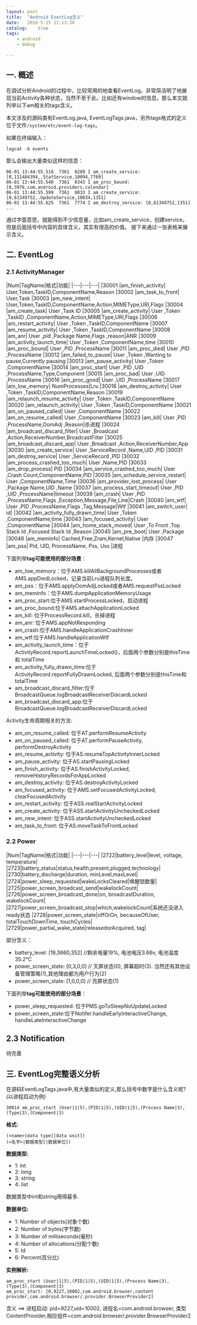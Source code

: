 ```yaml
---
layout: post
title:  "Android EventLog含义"
date:   2016-5-15 21:13:30
catalog:    true
tags:
    - android
    - debug

---
```


## 一. 概述

在调试分析Android的过程中，比较常用的地查看EventLog，非常简洁明了地展现当前Activity各种状态，当然不至于此，比如还有window的信息。那么本文就列举以下am相关的tags含义。

本文涉及的源码类有EventLog.java,  EventLogTags.java，另外tags格式的定义位于文件`/system/etc/event-log-tags`。

如果在终端输入：

    logcat -b events

那么会输出大量类似这样的信息：

    06-01 13:44:55.518  7361  8289 I am_create_service: [0,111484394,.StatService,10094,7769]
    06-01 13:44:55.540  7361  8343 I am_proc_bound: [0,3976,com.android.providers.calendar]
    06-01 13:44:55.599  7361  8033 I am_create_service: [0,61349752,.UpdateService,10034,1351]
    06-01 13:44:55.625  7361  7774 I am_destroy_service: [0,61349752,1351]
    ...

通过字面意思，就能得到不少信息量，比如am_create_service，创建service，但是后面括号中内容的具体含义，其实有很高的价值。
接下来通过一张表格来展示含义。

## 二. EventLog

### 2.1 ActivityManager

|Num|TagName|格式|功能|
|---|---|---|
|30001 |am_finish_activity| User,Token,TaskID,ComponentName,Reason
|30002 |am_task_to_front| User,Task
|30003 |am_new_intent| User,Token,TaskID,ComponentName,Action,MIMEType,URI,Flags
|30004 |am_create_task| User ,Task ID
|30005 |am_create_activity| User ,Token ,TaskID ,ComponentName,Action,MIMEType,URI,Flags
|30006 |am_restart_activity| User ,Token ,TaskID,ComponentName
|30007 |am_resume_activity| User ,Token ,TaskID,ComponentName
|30008 |am_anr| User ,pid ,Package Name,Flags ,reason|ANR
|30009 |am_activity_launch_time| User ,Token ,ComponentName,time
|30010 |am_proc_bound| User ,PID ,ProcessName
|30011 |am_proc_died| User ,PID ,ProcessName
|30012 |am_failed_to_pause| User ,Token ,Wanting to pause,Currently pausing
|30013 |am_pause_activity| User ,Token ,ComponentName
|30014 |am_proc_start| User ,PID ,UID ,ProcessName,Type,Component
|30015 |am_proc_bad| User ,UID ,ProcessName
|30016 |am_proc_good| User ,UID ,ProcessName
|30017 |am_low_memory| NumProcesses|Lru
|30018 |am_destroy_activity| User ,Token ,TaskID,ComponentName,Reason
|30019 |am_relaunch_resume_activity| User ,Token ,TaskID,ComponentName
|30020 |am_relaunch_activity| User ,Token ,TaskID,ComponentName
|30021 |am_on_paused_called| User ,ComponentName
|30022 |am_on_resume_called| User ,ComponentName
|30023 |am_kill| User ,PID ,ProcessName,OomAdj ,Reason|杀进程
|30024 |am_broadcast_discard_filter| User ,Broadcast ,Action,ReceiverNumber,BroadcastFilter
|30025 |am_broadcast_discard_app| User ,Broadcast ,Action,ReceiverNumber,App
|30030 |am_create_service| User ,ServiceRecord ,Name,UID ,PID
|30031 |am_destroy_service| User ,ServiceRecord ,PID
|30032 |am_process_crashed_too_much| User ,Name,PID
|30033 |am_drop_process| PID
|30034 |am_service_crashed_too_much| User ,Crash Count,ComponentName,PID
|30035 |am_schedule_service_restart| User ,ComponentName,Time
|30036 |am_provider_lost_process| User ,Package Name,UID ,Name
|30037 |am_process_start_timeout| User ,PID ,UID ,ProcessName|timeout
|30039 |am_crash| User ,PID ,ProcessName,Flags ,Exception,Message,File,Line|Crash
|30040 |am_wtf| User ,PID ,ProcessName,Flags ,Tag,Message|Wtf
|30041 |am_switch_user| id|
|30042 |am_activity_fully_drawn_time| User ,Token ,ComponentName,time
|30043 |am_focused_activity| User ,ComponentName
|30044 |am_home_stack_moved| User ,To Front ,Top Stack Id ,Focused Stack Id ,Reason
|30045 |am_pre_boot| User ,Package
|30046 |am_meminfo| Cached,Free,Zram,Kernel,Native |内存
|30047 |am_pss| Pid, UID, ProcessName, Pss, Uss |进程


下面列举**tag可能使用的部分场景**：

- am_low_memory：位于AMS.killAllBackgroundProcesses或者AMS.appDiedLocked，记录当前Lru进程队列长度。
- am_pss：位于AMS.applyOomAdjLocked或者AMS.requestPssLocked
- am_meminfo：位于AMS.dumpApplicationMemoryUsage
- am_proc_start:位于AMS.startProcessLocked，启动进程
- am_proc_bound:位于AMS.attachApplicationLocked
- am_kill: 位于ProcessRecord.kill，杀掉进程
- am_anr: 位于AMS.appNotResponding
- am_crash:位于AMS.handleApplicationCrashInner
- am_wtf:位于AMS.handleApplicationWtf
- am_activity_launch_time：位于ActivityRecord.reportLaunchTimeLocked()，后面两个参数分别是thisTime和 totalTime
- am_activity_fully_drawn_time:位于ActivityRecord.reportFullyDrawnLocked, 后面两个参数分别是thisTime和 totalTime
- am_broadcast_discard_filter:位于BroadcastQueue.logBroadcastReceiverDiscardLocked
- am_broadcast_discard_app:位于BroadcastQueue.logBroadcastReceiverDiscardLocked

Activity生命周期相关的方法:

- am_on_resume_called: 位于AT.performResumeActivity
- am_on_paused_called: 位于AT.performPauseActivity, performDestroyActivity
- am_resume_activity: 位于AS.resumeTopActivityInnerLocked
- am_pause_activity:  位于AS.startPausingLocked
- am_finish_activity: 位于AS.finishActivityLocked, removeHistoryRecordsForAppLocked
- am_destroy_activity: 位于AS.destroyActivityLocked
- am_focused_activity: 位于AMS.setFocusedActivityLocked, clearFocusedActivity
- am_restart_activity: 位于ASS.realStartActivityLocked
- am_create_activity: 位于ASS.startActivityUncheckedLocked
- am_new_intent:      位于ASS.startActivityUncheckedLocked
- am_task_to_front: 位于AS.moveTaskToFrontLocked

### 2.2 Power

|Num|TagName|格式|功能|
|---|---|---|
|2722|battery_level|level, voltage, temperature|
|2723|battery_status|status,health,present,plugged,technology|
|2730|battery_discharge|duration, minLevel,maxLevel|
|2724|power_sleep_requested|wakeLocksCleared|唤醒锁数量|
|2725|power_screen_broadcast_send|wakelockCount|
|2726|power_screen_broadcast_done|on, broadcastDuration, wakelockCount|
|2727|power_screen_broadcast_stop|which,wakelockCount|系统还没进入ready状态
|2728|power_screen_state|offOrOn, becauseOfUser, totalTouchDownTime, touchCycles|
|2729|power_partial_wake_state|releasedorAcquired, tag|

部分含义：

- battery_level: [19,3660,352] //剩余电量19%, 电池电压3.66v, 电池温度35.2℃
- power_screen_state: [0,3,0,0] // 灭屏状态(0), 屏幕超时(3).   当然还有其他设备管理策略(1),其他理由都为用户行为(2)
- power_screen_state: [1,0,0,0] // 亮屏状态(1)

下面列举**tag可能使用的部分场景**：

- power_sleep_requested: 位于PMS.goToSleepNoUpdateLocked
- power_screen_state:位于Notifer.handleEarlyInteractiveChange, handleLateInteractiveChange

## 2.3  Notification

待完善

## 三. EventLog完整语义分析

在源码EventLogTags.java中,有大量类似的定义,那么括号中数字是什么含义呢? (以进程启动为例)

    30014 am_proc_start (User|1|5),(PID|1|5),(UID|1|5),(Process Name|3),(Type|3),(Component|3)

**格式:**

    (<name>|data type[|data unit])
    (<名字>|数据类型[|数据单位])

**数据类型:**

- 1: int
- 2: long
- 3: string
- 4: list

数据类型中int和string用得最多.


**数据单位:**

- 1: Number of objects(对象个数)
- 2: Number of bytes(字节数)
- 3: Number of milliseconds(毫秒)
- 4: Number of allocations(分配个数)
- 5: Id
- 6: Percent(百分比)

**实例解析:**

    am_proc_start (User|1|5),(PID|1|5),(UID|1|5),(Process Name|3),(Type|3),(Component|3)
    am_proc_start: [0,9227,10002,com.android.browser,content provider,com.android.browser/.provider.BrowserProvider2]

含义 ==> 进程启动: pid=9227,uid=10002, 进程名=com.android.browser, 类型ContentProvider,相应组件=com.android.browser/.provider.BrowserProvider2
